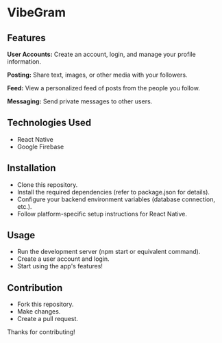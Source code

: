 # VibeGram

## Features 
**User Accounts:** Create an account, login, and manage your profile information.

**Posting:** Share text, images, or other media with your followers.

**Feed:** View a personalized feed of posts from the people you follow.

**Messaging:** Send private messages to other users.

## Technologies Used 
* React Native
* Google Firebase

## Installation
* Clone this repository.
* Install the required dependencies (refer to package.json for details).
* Configure your backend environment variables (database connection, etc.).
* Follow platform-specific setup instructions for React Native.

## Usage
- Run the development server (npm start or equivalent command).
- Create a user account and login.
- Start using the app's features!

## Contribution
- Fork this repository.
- Make changes.
- Create a pull request.

Thanks for contributing!
